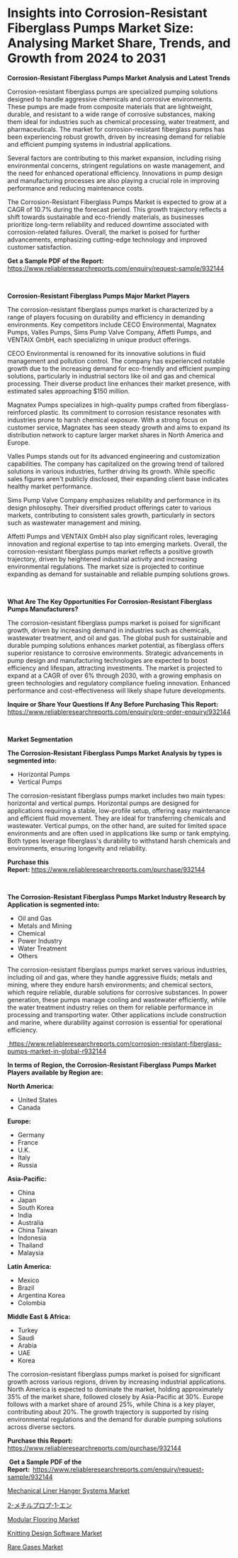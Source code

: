 <p><h1>Insights into Corrosion-Resistant Fiberglass Pumps Market Size: Analysing Market Share, Trends, and Growth from 2024 to 2031</h1></p><p><strong>Corrosion-Resistant Fiberglass Pumps Market Analysis and Latest Trends</strong></p>
<p><p>Corrosion-resistant fiberglass pumps are specialized pumping solutions designed to handle aggressive chemicals and corrosive environments. These pumps are made from composite materials that are lightweight, durable, and resistant to a wide range of corrosive substances, making them ideal for industries such as chemical processing, water treatment, and pharmaceuticals. The market for corrosion-resistant fiberglass pumps has been experiencing robust growth, driven by increasing demand for reliable and efficient pumping systems in industrial applications. </p><p>Several factors are contributing to this market expansion, including rising environmental concerns, stringent regulations on waste management, and the need for enhanced operational efficiency. Innovations in pump design and manufacturing processes are also playing a crucial role in improving performance and reducing maintenance costs.</p><p>The Corrosion-Resistant Fiberglass Pumps Market is expected to grow at a CAGR of 10.7% during the forecast period. This growth trajectory reflects a shift towards sustainable and eco-friendly materials, as businesses prioritize long-term reliability and reduced downtime associated with corrosion-related failures. Overall, the market is poised for further advancements, emphasizing cutting-edge technology and improved customer satisfaction.</p></p>
<p><strong>Get a Sample PDF of the Report:&nbsp;</strong> <a href="https://www.reliableresearchreports.com/enquiry/request-sample/932144">https://www.reliableresearchreports.com/enquiry/request-sample/932144</a></p>
<p>&nbsp;</p>
<p><strong>Corrosion-Resistant Fiberglass Pumps Major Market Players</strong></p>
<p><p>The corrosion-resistant fiberglass pumps market is characterized by a range of players focusing on durability and efficiency in demanding environments. Key competitors include CECO Environmental, Magnatex Pumps, Valles Pumps, Sims Pump Valve Company, Affetti Pumps, and VENTAIX GmbH, each specializing in unique product offerings.</p><p>CECO Environmental is renowned for its innovative solutions in fluid management and pollution control. The company has experienced notable growth due to the increasing demand for eco-friendly and efficient pumping solutions, particularly in industrial sectors like oil and gas and chemical processing. Their diverse product line enhances their market presence, with estimated sales approaching $150 million.</p><p>Magnatex Pumps specializes in high-quality pumps crafted from fiberglass-reinforced plastic. Its commitment to corrosion resistance resonates with industries prone to harsh chemical exposure. With a strong focus on customer service, Magnatex has seen steady growth and aims to expand its distribution network to capture larger market shares in North America and Europe.</p><p>Valles Pumps stands out for its advanced engineering and customization capabilities. The company has capitalized on the growing trend of tailored solutions in various industries, further driving its growth. While specific sales figures aren't publicly disclosed, their expanding client base indicates healthy market performance.</p><p>Sims Pump Valve Company emphasizes reliability and performance in its design philosophy. Their diversified product offerings cater to various markets, contributing to consistent sales growth, particularly in sectors such as wastewater management and mining.</p><p>Affetti Pumps and VENTAIX GmbH also play significant roles, leveraging innovation and regional expertise to tap into emerging markets. Overall, the corrosion-resistant fiberglass pumps market reflects a positive growth trajectory, driven by heightened industrial activity and increasing environmental regulations. The market size is projected to continue expanding as demand for sustainable and reliable pumping solutions grows.</p></p>
<p>&nbsp;</p>
<p><strong>What Are The Key Opportunities For Corrosion-Resistant Fiberglass Pumps Manufacturers?</strong></p>
<p><p>The corrosion-resistant fiberglass pumps market is poised for significant growth, driven by increasing demand in industries such as chemicals, wastewater treatment, and oil and gas. The global push for sustainable and durable pumping solutions enhances market potential, as fiberglass offers superior resistance to corrosive environments. Strategic advancements in pump design and manufacturing technologies are expected to boost efficiency and lifespan, attracting investments. The market is projected to expand at a CAGR of over 6% through 2030, with a growing emphasis on green technologies and regulatory compliance fueling innovation. Enhanced performance and cost-effectiveness will likely shape future developments.</p></p>
<p><strong>Inquire or Share Your Questions If Any Before Purchasing This Report:</strong> <a href="https://www.reliableresearchreports.com/enquiry/pre-order-enquiry/932144">https://www.reliableresearchreports.com/enquiry/pre-order-enquiry/932144</a></p>
<p>&nbsp;</p>
<p><strong>Market Segmentation</strong></p>
<p><strong>The Corrosion-Resistant Fiberglass Pumps Market Analysis by types is segmented into:</strong></p>
<p><ul><li>Horizontal Pumps</li><li>Vertical Pumps</li></ul></p>
<p><p>The corrosion-resistant fiberglass pumps market includes two main types: horizontal and vertical pumps. Horizontal pumps are designed for applications requiring a stable, low-profile setup, offering easy maintenance and efficient fluid movement. They are ideal for transferring chemicals and wastewater. Vertical pumps, on the other hand, are suited for limited space environments and are often used in applications like sump or tank emptying. Both types leverage fiberglass's durability to withstand harsh chemicals and environments, ensuring longevity and reliability.</p></p>
<p><strong>Purchase this Report:&nbsp;</strong><a href="https://www.reliableresearchreports.com/purchase/932144">https://www.reliableresearchreports.com/purchase/932144</a></p>
<p>&nbsp;</p>
<p><strong>The Corrosion-Resistant Fiberglass Pumps Market Industry Research by Application is segmented into:</strong></p>
<p><ul><li>Oil and Gas</li><li>Metals and Mining</li><li>Chemical</li><li>Power Industry</li><li>Water Treatment</li><li>Others</li></ul></p>
<p><p>The corrosion-resistant fiberglass pumps market serves various industries, including oil and gas, where they handle aggressive fluids; metals and mining, where they endure harsh environments; and chemical sectors, which require reliable, durable solutions for corrosive substances. In power generation, these pumps manage cooling and wastewater efficiently, while the water treatment industry relies on them for reliable performance in processing and transporting water. Other applications include construction and marine, where durability against corrosion is essential for operational efficiency.</p></p>
<p><a href="https://www.reliableresearchreports.com/corrosion-resistant-fiberglass-pumps-market-in-global-r932144">&nbsp;https://www.reliableresearchreports.com/corrosion-resistant-fiberglass-pumps-market-in-global-r932144</a></p>
<p><strong>In terms of Region, the Corrosion-Resistant Fiberglass Pumps Market Players available by Region are:</strong></p>
<p>
    <p> <strong> North America: </strong>
        <ul>
            <li>United States</li>
            <li>Canada</li>
        </ul>
        </p> 
    <p> <strong> Europe: </strong>
        <ul>
            <li>Germany</li>
            <li>France</li>
            <li>U.K.</li>
            <li>Italy</li>
            <li>Russia</li>
        </ul>
        </p> 
    <p> <strong> Asia-Pacific: </strong>
        <ul>
            <li>China</li>
            <li>Japan</li>
            <li>South Korea</li>
            <li>India</li>
            <li>Australia</li>
            <li>China Taiwan</li>
            <li>Indonesia</li>
            <li>Thailand</li>
            <li>Malaysia</li>
        </ul>
        </p> 
    <p> <strong> Latin America: </strong>
        <ul>
            <li>Mexico</li>
            <li>Brazil</li>
            <li>Argentina Korea</li>
            <li>Colombia</li>
        </ul>
        </p> 
    <p> <strong> Middle East & Africa: </strong>
        <ul>
            <li>Turkey</li>
            <li>Saudi</li>
            <li>Arabia</li>
            <li>UAE</li>
            <li>Korea</li>
        </ul>
    </p>
    </p>
<p><p>The corrosion-resistant fiberglass pumps market is poised for significant growth across various regions, driven by increasing industrial applications. North America is expected to dominate the market, holding approximately 35% of the market share, followed closely by Asia-Pacific at 30%. Europe follows with a market share of around 25%, while China is a key player, contributing about 20%. The growth trajectory is supported by rising environmental regulations and the demand for durable pumping solutions across diverse sectors.</p></p>
<p><strong>Purchase this Report: </strong><a href="https://www.reliableresearchreports.com/purchase/932144">https://www.reliableresearchreports.com/purchase/932144</a></p>
<p>&nbsp;<strong>Get a Sample PDF of the Report:&nbsp;&nbsp;</strong><a href="https://www.reliableresearchreports.com/enquiry/request-sample/932144">https://www.reliableresearchreports.com/enquiry/request-sample/932144</a></p>
<p><strong></strong></p>
<p><p><a href="https://github.com/rahu1506/Market-Research-Report-List-6/blob/main/mechanical-liner-hanger-systems-market.md">Mechanical Liner Hanger Systems Market</a></p><p><a href="https://medium.com/@ryanmarc1930/2-methylprop-1-ene-market-%E3%81%AF-%E3%82%B3%E3%82%B9%E3%83%88%E7%AE%A1%E7%90%86%E3%81%A8%E5%8A%B9%E7%8E%87%E5%90%91%E4%B8%8A%E3%82%92%E5%84%AA%E5%85%88%E3%81%97%E3%81%BE%E3%81%99-%E3%81%95%E3%82%89%E3%81%AB-%E5%A0%B1%E5%91%8A%E6%9B%B8%E3%81%AF%E5%B8%82%E5%A0%B4%E3%81%AE%E9%9C%80%E8%A6%81%E9%9D%A2%E3%81%A8%E4%BE%9B%E7%B5%A6%E9%9D%A2%E3%81%AE%E4%B8%A1%E6%96%B9%E3%82%92%E3%82%AB%E3%83%90%E3%83%BC%E3%81%97%E3%81%A6%E3%81%84%E3%81%BE%E3%81%99-2-methylprop-1-ene-192900fd3f33">2-メチルプロプ-1-エン</a></p><p><a href="https://medium.com/@rneiman5p/the-global-modular-flooring-market-identifies-drivers-restraints-opportunities-and-trends-ed936b5dd0ba">Modular Flooring Market</a></p><p><a href="https://www.linkedin.com/pulse/knitting-design-software-market-global-trends-forecast-2024-xusxf?trackingId=xGJ22m5ESj2EqibKLPbYoQ%3D%3D">Knitting Design Software Market</a></p><p><a href="https://medium.com/@adam.dyer78678/the-global-market-overview-of-the-rare-gases-market-provides-a-unique-perspective-on-the-key-9e6acd42a3ea">Rare Gases Market</a></p></p>